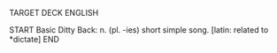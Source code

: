 TARGET DECK
ENGLISH

START
Basic
Ditty
Back: n. (pl. -ies) short simple song. [latin: related to *dictate]
END

